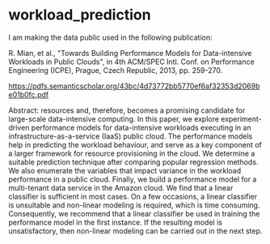 # workload_prediction
I am making the data public used in the following publication:

R. Mian, et al., "Towards Building Performance Models for Data-intensive Workloads in Public Clouds", in 4th ACM/SPEC Intl. Conf. on Performance Engineering (ICPE), Prague, Czech Republic, 2013, pp. 259-270.

https://pdfs.semanticscholar.org/43bc/4d73772bb5770ef6af32353d2069be01b0fc.pdf

Abstract:
resources and, therefore, becomes a promising candidate for large-scale data-intensive computing. In this paper, we explore experiment-driven performance models for data-intensive workloads executing in an infrastructure-as-a-service (IaaS) public cloud. The performance models help in predicting the workload behaviour, and serve as a key component of a larger framework for resource provisioning in the cloud. We determine a suitable prediction technique after comparing popular regression methods. We also enumerate the variables that impact variance in the workload performance in a public cloud. Finally, we build a performance model for a multi-tenant data service in the Amazon cloud. We find that a linear classifier is sufficient in most cases. On a few occasions, a linear classifier is unsuitable and non-linear modeling is required, which is time consuming. Consequently, we recommend that a linear classifier be used in training the performance model in the first instance. If the resulting model is unsatisfactory, then non-linear modeling can be carried out in the next step.

